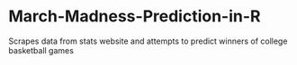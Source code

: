 # March-Madness-Prediction-in-R

Scrapes data from stats website and attempts to predict winners of college basketball games
